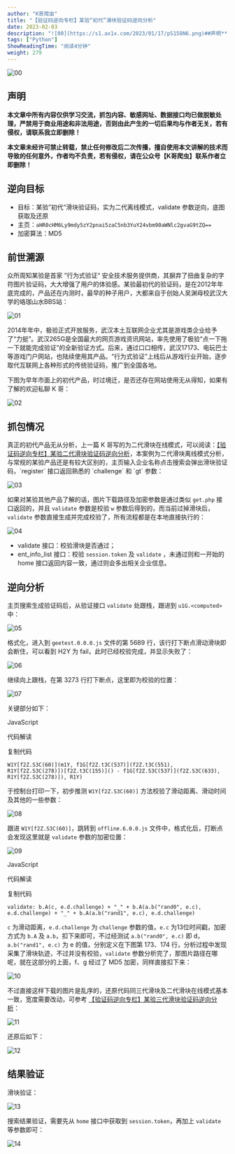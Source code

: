 ```yaml
---
author: "K哥爬虫"
title: "【验证码逆向专栏】某验“初代”滑块验证码逆向分析"
date: 2023-02-03
description: "![00](https://s1.ax1x.com/2023/01/17/pS158N6.png)##声明**本文章中所有内容仅供学习交流，抓包内容、敏感网址、数据接口均已做脱敏处理，严禁"
tags: ["Python"]
ShowReadingTime: "阅读4分钟"
weight: 279
---
```

![00](https://s1.ax1x.com/2023/01/17/pS158N6.png)

声明
--

**本文章中所有内容仅供学习交流，抓包内容、敏感网址、数据接口均已做脱敏处理，严禁用于商业用途和非法用途，否则由此产生的一切后果均与作者无关，若有侵权，请联系我立即删除！**

**本文章未经许可禁止转载，禁止任何修改后二次传播，擅自使用本文讲解的技术而导致的任何意外，作者均不负责，若有侵权，请在公众号【K哥爬虫】联系作者立即删除！**

逆向目标
----

*   目标：某验”初代“滑块验证码，实为二代离线模式，validate 参数逆向，底图获取及还原
*   主页：`aHR0cHM6Ly9mdy5zY2pnai5zaC5nb3YuY24vbm90aWNlc2gvaG9tZQ==`
*   加密算法：MD5

前世溯源
----

众所周知某验是首家 ”行为式验证“ 安全技术服务提供商，其摒弃了扭曲复杂的字符图片验证码，大大增强了用户的体验感。某验最初代的验证码，是在2012年年底完成的，产品还在内测时，最早的种子用户，大都来自于创始人吴渊母校武汉大学的珞珈山水BBS站：

![01](https://s1.ax1x.com/2023/01/17/pS15qv4.jpg)

2014年年中，极验正式开放服务，武汉本土互联网企业尤其是游戏类企业给予了“力挺”。武汉265G是全国最大的网页游戏资讯网站，率先使用了极验“点一下拖一下就能完成验证”的全新验证方式。后来，通过口口相传，武汉17173、电玩巴士等游戏门户网站，也陆续使用其产品。“行为式验证”上线后从游戏行业开始，逐步取代互联网上各种形式的传统验证码，推广到全国各地。

下图为早年市面上的初代产品，时过境迁，是否还存在网站使用无从得知，如果有了解的欢迎私聊 K 哥：

![02](https://s1.ax1x.com/2023/01/17/pS1IWRO.png)

抓包情况
----

真正的初代产品无从分析，上一篇 K 哥写的为二代滑块在线模式，可以阅读：[【验证码逆向专栏】某验二代滑块验证码逆向分析](https://link.juejin.cn?target=https%3A%2F%2Fmp.weixin.qq.com%2Fs%2FO2oPqmyvRU9s07bC_XqZAQ "https://mp.weixin.qq.com/s/O2oPqmyvRU9s07bC_XqZAQ")，本案例为二代滑块离线模式分析，与常规的某验产品还是有较大区别的，主页输入企业名称点击搜索会弹出滑块验证码，`register` 接口返回熟悉的 `challenge` 和 `gt` 参数：

![03](https://s1.ax1x.com/2023/01/17/pS1HKTs.png)

如果对某验其他产品了解的话，图片下载路径及加密参数是通过类似 `get.php` 接口返回的，并且 `validate` 参数是校验 `w` 参数后得到的，而当前过掉滑块后，`validate` 参数直接生成并完成校验了，所有流程都是在本地直接执行的：

![04](https://s1.ax1x.com/2023/01/17/pS1HNm4.png)

*   validate 接口：校验滑块是否通过；
*   ent\_info\_list 接口：校验 `session.token` 及 `validate` ，未通过则和一开始的 home 接口返回内容一致，通过则会多出相关企业信息。

逆向分析
----

主页搜索生成验证码后，从验证接口 `validate` 处跟栈，跟进到 `u1G.<computed>` 中：

![05](https://s1.ax1x.com/2023/01/17/pS1blHH.png)

格式化，进入到 `geetest.0.0.0.js` 文件的第 5689 行，该行打下断点滑动滑块即会断住，可以看到 H2Y 为 fail，此时已经校验完成，并显示失败了：

![06](https://s1.ax1x.com/2023/01/17/pS1bc80.png)

继续向上跟栈，在第 3273 行打下断点，这里即为校验的位置：

![07](https://s1.ax1x.com/2023/01/17/pS1bOKO.png)

关键部分如下：

JavaScript

 代码解读

复制代码

`W1Y[f2Z.S3C(60)](m1Y, f1G[f2Z.t3C(537)](f2Z.t3C(551), R1Y[f2Z.S3C(278)])[f2Z.t3C(155)]() - f1G[f2Z.S3C(537)](f2Z.S3C(633), R1Y[f2Z.S3C(278)]), R1Y)`

于控制台打印一下，初步推测 `W1Y[f2Z.S3C(60)]` 方法校验了滑动距离、滑动时间及其他的一些参数：

![08](https://s1.ax1x.com/2023/01/17/pS1qWWt.png)

跟进 `W1Y[f2Z.S3C(60)]`，跳转到 `offline.6.0.0.js` 文件中，格式化后，打断点会发现这里就是 `validate` 参数的加密位置：

![09](https://s1.ax1x.com/2023/01/17/pS1LeOO.png)

JavaScript

 代码解读

复制代码

`validate: b.A(c, e.d.challenge) + "_" + b.A(a.b("rand0", e.c), e.d.challenge) + "_" + b.A(a.b("rand1", e.c), e.d.challenge)`

`c` 为滑动距离，`e.d.challenge` 为 `challenge` 参数的值，`e.c` 为13位时间戳，加密方式为 `b.A` 及 `a.b`，扣下来即可，不过经测试 `a.b("rand0", e.c)` 即 d，`a.b("rand1", e.c)` 为 e 的值，分别定义在下图第 173、174 行，分析过程中发现采集了滑块轨迹，不过并没有校验，`validate` 参数分析完了，那图片路径在哪呢，就在这部分的上面，f、g 经过了 MD5 加密，同样直接扣下来：

![10](https://s1.ax1x.com/2023/01/17/pS1OlbF.png)

不过直接这样下载的图片是乱序的，还原代码同三代滑块及二代滑块在线模式基本一致，宽度需要改动，可参考 [【验证码逆向专栏】某验三代滑块验证码逆向分析](https://link.juejin.cn?target=https%3A%2F%2Fmp.weixin.qq.com%2Fs%2FKmjGX_4LHRzceZjgsPPugw "https://mp.weixin.qq.com/s/KmjGX_4LHRzceZjgsPPugw")：

![11](https://s1.ax1x.com/2023/01/17/pS1OdKK.png)

还原后如下：

![12](https://s1.ax1x.com/2023/01/17/pS1O5Vg.png)

结果验证
----

滑块验证：

![13](https://s1.ax1x.com/2023/01/18/pS3M6vq.png)

搜索结果验证，需要先从 `home` 接口中获取到 `session.token`，再加上 `validate` 等参数即可：

![14](https://s1.ax1x.com/2023/01/18/pS3M2rV.png)